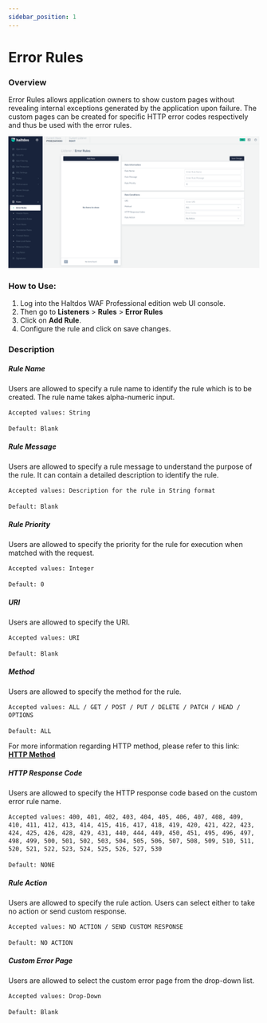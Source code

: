 ```yaml
---
sidebar_position: 1
---
```

# Error Rules
### Overview
Error Rules allows application owners to show custom pages without revealing internal exceptions generated by the application upon failure. The custom pages can be created for specific HTTP error codes respectively and thus be used with the error rules.

![error_rules](/img/pro-waf/docs/error_rules.png)

### How to Use:
1. Log into the Haltdos WAF Professional edition web UI console.
2. Then go to **Listeners** > **Rules** > **Error Rules**
3. Click on **Add Rule**.
4. Configure the rule and click on save changes.

### Description

##### **Rule Name**
Users are allowed to specify a rule name to identify the rule which is to be created. The rule name takes alpha-numeric input.

    Accepted values: String

    Default: Blank  

##### **Rule Message**
Users are allowed to specify a rule message to understand the purpose of the rule. It can contain a detailed description to identify the rule.

    Accepted values: Description for the rule in String format

    Default: Blank  

##### **Rule Priority**
Users are allowed to specify the priority for the rule for execution when matched with the request.

    Accepted values: Integer

    Default: 0  

##### **URI**
Users are allowed to specify the URI.

    Accepted values: URI

    Default: Blank  

##### **Method**
Users are allowed to specify the method for the rule.

    Accepted values: ALL / GET / POST / PUT / DELETE / PATCH / HEAD / OPTIONS

    Default: ALL

For more information regarding HTTP method, please refer to this link: [**HTTP Method**](https://developer.mozilla.org/en-US/docs/Web/HTTP/Methods) 

##### **HTTP Response Code**
Users are allowed to specify the HTTP response code based on the custom error rule name.

    Accepted values: 400, 401, 402, 403, 404, 405, 406, 407, 408, 409, 410, 411, 412, 413, 414, 415, 416, 417, 418, 419, 420, 421, 422, 423, 424, 425, 426, 428, 429, 431, 440, 444, 449, 450, 451, 495, 496, 497, 498, 499, 500, 501, 502, 503, 504, 505, 506, 507, 508, 509, 510, 511, 520, 521, 522, 523, 524, 525, 526, 527, 530

    Default: NONE  

##### **Rule Action**
Users are allowed to specify the rule action. Users can select either to take no action or send custom response.

    Accepted values: NO ACTION / SEND CUSTOM RESPONSE

    Default: NO ACTION  

##### **Custom Error Page**
Users are allowed to select the custom error page from the drop-down list.

    Accepted values: Drop-Down

    Default: Blank  
